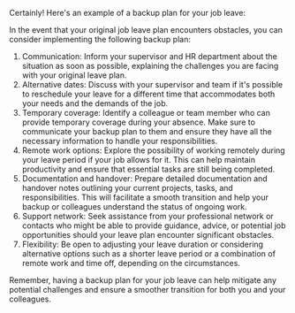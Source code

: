Certainly! Here's an example of a backup plan for your job leave:

In the event that your original job leave plan encounters obstacles, you can consider implementing the following backup plan:
1. Communication: Inform your supervisor and HR department about the situation as soon as possible, explaining the challenges you are facing with your original leave plan.
2. Alternative dates: Discuss with your supervisor and team if it's possible to reschedule your leave for a different time that accommodates both your needs and the demands of the job.
3. Temporary coverage: Identify a colleague or team member who can provide temporary coverage during your absence. Make sure to communicate your backup plan to them and ensure they have all the necessary information to handle your responsibilities.
4. Remote work options: Explore the possibility of working remotely during your leave period if your job allows for it. This can help maintain productivity and ensure that essential tasks are still being completed.
5. Documentation and handover: Prepare detailed documentation and handover notes outlining your current projects, tasks, and responsibilities. This will facilitate a smooth transition and help your backup or colleagues understand the status of ongoing work.
6. Support network: Seek assistance from your professional network or contacts who might be able to provide guidance, advice, or potential job opportunities should your leave plan encounter significant obstacles.
7. Flexibility: Be open to adjusting your leave duration or considering alternative options such as a shorter leave period or a combination of remote work and time off, depending on the circumstances.

Remember, having a backup plan for your job leave can help mitigate any potential challenges and ensure a smoother transition for both you and your colleagues.
